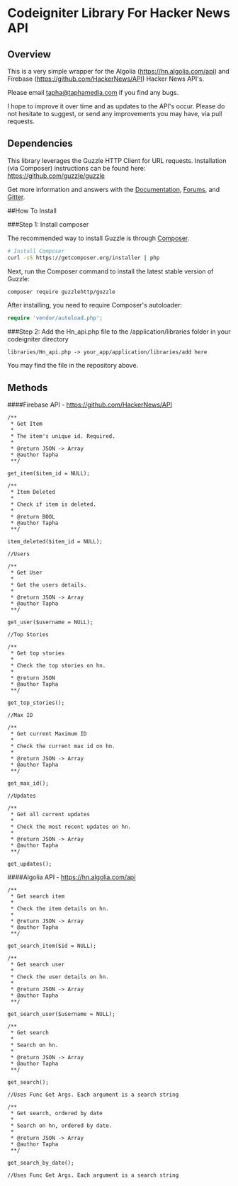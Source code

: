 # Codeigniter Library For Hacker News API

## Overview

This is a very simple wrapper for the Algolia (https://hn.algolia.com/api) and Firebase (https://github.com/HackerNews/API) Hacker News API's.

Please email tapha@taphamedia.com if you find any bugs.

I hope to improve it over time and as updates to the API's occur. Please do not hesitate to suggest, or send any improvements you may have, via pull requests.

## Dependencies

This library leverages the Guzzle HTTP Client for URL requests. Installation (via Composer) instructions can be found here: https://github.com/guzzle/guzzle

Get more information and answers with the
[Documentation](http://guzzlephp.org/),
[Forums](https://groups.google.com/forum/?hl=en#!forum/guzzle),
and [Gitter](https://gitter.im/guzzle/guzzle).

##How To Install

###Step 1: Install composer 

The recommended way to install Guzzle is through
[Composer](http://getcomposer.org).

```bash
# Install Composer
curl -sS https://getcomposer.org/installer | php
```

Next, run the Composer command to install the latest stable version of Guzzle:

```bash
composer require guzzlehttp/guzzle
```

After installing, you need to require Composer's autoloader:

```php
require 'vendor/autoload.php';
```
###Step 2: Add the Hn_api.php file to the /application/libraries folder in your codeigniter directory

```
libraries/Hn_api.php -> your_app/application/libraries/add here
``` 
You may find the file in the repository above.

## Methods

####Firebase API - https://github.com/HackerNews/API
	
	/**
	 * Get Item
	 *
	 * The item's unique id. Required.
	 *
	 * @return JSON -> Array
	 * @author Tapha
	 **/
	 	 	 
	get_item($item_id = NULL);
    
    /**
	 * Item Deleted
	 *
	 * Check if item is deleted.
	 *
	 * @return BOOL
	 * @author Tapha
	 **/
	 	 	 
    item_deleted($item_id = NULL);
    
    //Users
    
    /**
	 * Get User
	 *
	 * Get the users details.
	 *
	 * @return JSON -> Array
	 * @author Tapha
	 **/
    
    get_user($username = NULL);
    
    //Top Stories
    
    /**
	 * Get top stories
	 *
	 * Check the top stories on hn.
	 *
	 * @return JSON
	 * @author Tapha
	 **/
    
    get_top_stories();
    
    //Max ID
    
    /**
	 * Get current Maximum ID
	 *
	 * Check the current max id on hn.
	 *
	 * @return JSON -> Array
	 * @author Tapha
	 **/
    
    get_max_id();
    
    //Updates
    
    /**
	 * Get all current updates
	 *
	 * Check the most recent updates on hn.
	 *
	 * @return JSON -> Array
	 * @author Tapha
	 **/
    
   	get_updates();
   	    
####Algolia API - https://hn.algolia.com/api
    
    /**
	 * Get search item
	 *
	 * Check the item details on hn.
	 *
	 * @return JSON -> Array
	 * @author Tapha
	 **/
    
    get_search_item($id = NULL);
    
    /**
	 * Get search user
	 *
	 * Check the user details on hn.
	 *
	 * @return JSON -> Array
	 * @author Tapha
	 **/
    
    get_search_user($username = NULL);
    
    /**
	 * Get search 
	 *
	 * Search on hn.
	 *
	 * @return JSON -> Array
	 * @author Tapha
	 **/
    
    get_search(); 
    
    //Uses Func Get Args. Each argument is a search string
    
    /**
	 * Get search, ordered by date
	 *
	 * Search on hn, ordered by date.
	 *
	 * @return JSON -> Array
	 * @author Tapha
	 **/
    
    get_search_by_date();
    
    //Uses Func Get Args. Each argument is a search string
    
